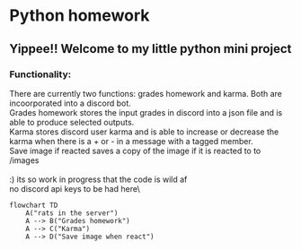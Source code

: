 # Python homework
## Yippee!! Welcome to my little python mini project
### Functionality:
There are currently two functions: grades homework and karma. Both are incoorporated into a discord bot.\
Grades homework stores the input grades in discord into a json file and is able to produce selected outputs.\
Karma stores discord user karma and is able to increase or decrease the karma when there is a + or - in a message with a tagged member.\
Save image if reacted saves a copy of the image if it is reacted to to /images\
\
:) its so work in progress that the code is wild af\
no discord api keys to be had here\


```mermaid
flowchart TD
    A("rats in the server")
    A --> B("Grades homework")
    A --> C("Karma")
    A --> D("Save image when react")
```